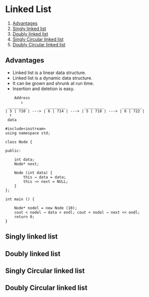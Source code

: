 # Linked List

1. [Advantages](#Advantages)
1. [Singly linked list](#singly-linked-list) 
1. [Doubly linked list](#doubly-linked-list)
1. [Singly Circular linked list](#singly-circular-linked-list)
1. [Doubly Circular linked list](#doubly-circular-linked-list)

## Advantages
- Linked list is a linear data structure.   
- Linked list is a dynamic data structure.   
- It can be grown and shrunk at run time.   
- Insertion and deletion is easy.   

``` 
    Address
       ⭣
 _________        _________        _________        _________
| 5 | 710 | ---> | 6 | 714 | ---> | 5 | 718 | ---> | 6 | 722 | 
  ⭡   
 data 
```

```
#include<iostream>
using namespace std;

class Node {

public:

    int data;
    Node* next;
    
    Node (int data) {
        this → data = data;
        this →> next = NULL;
    }
};

int main () {
    
    Node* nodel = new Node (10);
    cout < nodel → data < endl; cout < nodel → next << endl;
    return 0;
}
```
## Singly linked list 
## Doubly linked list
## Singly Circular linked list
## Doubly Circular linked list
